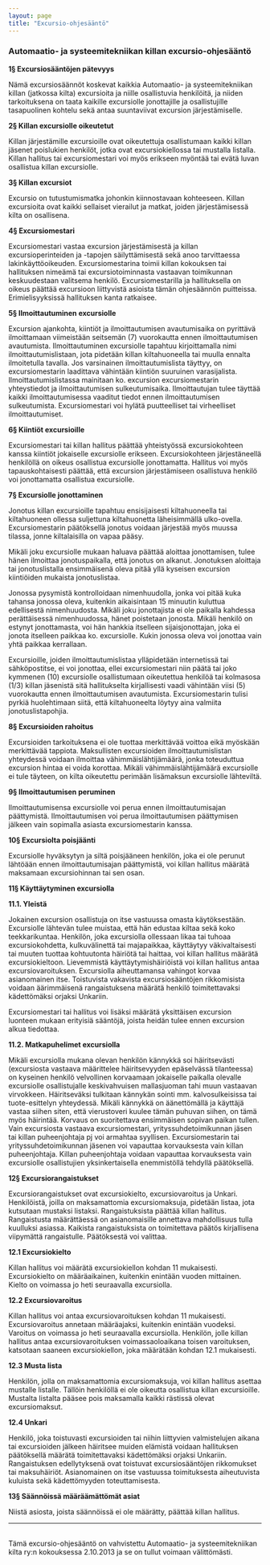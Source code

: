 ```yaml
---
layout: page
title: "Excursio-ohjesääntö"
---
```

### Automaatio- ja systeemitekniikan killan excursio-ohjesääntö

**1§ Excursiosääntöjen pätevyys**

Nämä excursiosäännöt koskevat kaikkia Automaatio- ja systeemitekniikan killan (jatkossa kilta) excursioita ja niille osallistuvia henkilöitä, ja niiden tarkoituksena on taata kaikille excursiolle jonottajille ja osallistujille tasapuolinen kohtelu sekä antaa suuntaviivat excursion järjestämiselle.

**2§ Killan excursiolle oikeutetut**

Killan järjestämille excursioille ovat oikeutettuja osallistumaan kaikki killan jäsenet poislukien henkilöt, jotka ovat excursiokiellossa tai mustalla listalla. Killan hallitus tai excursiomestari voi myös erikseen myöntää tai evätä luvan osallistua killan excursiolle.

**3§ Killan excursiot**

Excursio on tutustumismatka johonkin kiinnostavaan kohteeseen. Killan excursioita ovat kaikki sellaiset vierailut ja matkat, joiden järjestämisessä kilta on osallisena.

**4§ Excursiomestari**

Excursiomestari vastaa excursion järjestämisestä ja killan excursioperinteiden ja -tapojen säilyttämisestä sekä anoo tarvittaessa lakinkäyttöoikeuden. Excursiomestarina toimii killan kokouksen tai hallituksen nimeämä tai excursiotoiminnasta vastaavan toimikunnan keskuudestaan valitsema henkilö. Excursiomestarilla ja hallituksella on oikeus päättää excursioon liittyvistä asioista tämän ohjesäännön puitteissa. Erimielisyyksissä hallituksen kanta ratkaisee.

**5§ Ilmoittautuminen excursiolle**

Excursion ajankohta, kiintiöt ja ilmoittautumisen avautumisaika on pyrittävä ilmoittamaan viimeistään seitsemän (7) vuorokautta ennen ilmoittautumisen avautumista. Ilmoittautuminen excursiolle tapahtuu kirjoittamalla nimi ilmoittautumislistaan, jota pidetään killan kiltahuoneella tai muulla ennalta ilmoitetulla tavalla. Jos varsinainen ilmoittautumislista täyttyy, on excursiomestarin laadittava vähintään kiintiön suuruinen varasijalista. Ilmoittautumislistassa mainitaan ko. excursion excursiomestarin yhteystiedot ja ilmoittautumisen sulkeutumisaika. Ilmoittautujan tulee täyttää kaikki ilmoittautumisessa vaaditut tiedot ennen ilmoittautumisen sulkeutumista. Excursiomestari voi hylätä puutteelliset tai virheelliset ilmoittautumiset.

**6§ Kiintiöt excursioille**

Excursiomestari tai killan hallitus päättää yhteistyössä excursiokohteen kanssa kiintiöt jokaiselle excursiolle erikseen. Excursiokohteen järjestäneellä henkilöllä on oikeus osallistua excursiolle jonottamatta. Hallitus voi myös tapauskohtaisesti päättää, että excursion järjestämiseen osallistuva henkilö voi jonottamatta osallistua excursiolle.

**7§ Excursiolle jonottaminen**

Jonotus killan excursioille tapahtuu ensisijaisesti kiltahuoneella tai kiltahuoneen ollessa suljettuna kiltahuonetta läheisimmällä ulko-ovella. Excursiomestarin päätöksellä jonotus voidaan järjestää myös muussa tilassa, jonne kiltalaisilla on vapaa pääsy.

Mikäli joku excursiolle mukaan haluava päättää aloittaa jonottamisen, tulee hänen ilmoittaa jonotuspaikalla, että jonotus on alkanut. Jonotuksen aloittaja tai jonotuslistalla ensimmäisenä oleva pitää yllä kyseisen excursion kiintiöiden mukaista jonotuslistaa.

Jonossa pysymistä kontrolloidaan nimenhuudolla, jonka voi pitää kuka tahansa jonossa oleva, kuitenkin aikaisintaan 15 minuutin kuluttua edellisestä nimenhuudosta. Mikäli joku jonottajista ei ole paikalla kahdessa perättäisessä nimenhuudossa, hänet poistetaan jonosta. Mikäli henkilö on estynyt jonottamasta, voi hän hankkia itselleen sijaisjonottajan, joka ei jonota itselleen paikkaa ko. excursiolle. Kukin jonossa oleva voi jonottaa vain yhtä paikkaa kerrallaan.

Excursioille, joiden ilmoittautumislistaa ylläpidetään internetissä tai sähköpostitse, ei voi jonottaa, ellei excursiomestari niin päätä tai joko kymmenen (10) excursiolle osallistumaan oikeutettua henkilöä tai kolmasosa (1/3) killan jäsenistä sitä hallitukselta kirjallisesti vaadi vähintään viisi (5) vuorokautta ennen ilmoittautumisen avautumista. Excursiomestarin tulisi pyrkiä huolehtimaan siitä, että kiltahuoneelta löytyy aina valmiita jonotuslistapohjia.

**8§ Excursioiden rahoitus**

Excursioiden tarkoituksena ei ole tuottaa merkittävää voittoa eikä myöskään merkittävää tappiota. Maksullisten excursioiden ilmoittautumislistan yhteydessä voidaan ilmoittaa vähimmäislähtijämäärä, jonka toteuduttua excursion hintaa ei voida korottaa. Mikäli vähimmäislähtijämäärä excursiolle ei tule täyteen, on kilta oikeutettu perimään lisämaksun excursiolle lähteviltä.

**9§ Ilmoittautumisen peruminen**

Ilmoittautumisensa excursiolle voi perua ennen ilmoittautumisajan päättymistä. Ilmoittautumisen voi perua ilmoittautumisen päättymisen jälkeen vain sopimalla asiasta excursiomestarin kanssa.

**10§ Excursiolta poisjäänti**

Excursiolle hyväksytyn ja siltä poisjääneen henkilön, joka ei ole perunut lähtöään ennen ilmoittautumisajan päättymistä, voi killan hallitus määrätä maksamaan excursiohinnan tai sen osan.

**11§ Käyttäytyminen excursiolla**

**11.1. Yleistä**

Jokainen excursion osallistuja on itse vastuussa omasta käytöksestään. Excursiolle lähtevän tulee muistaa, että hän edustaa kiltaa sekä koko teekkarikuntaa. Henkilön, joka excursiolla ollessaan likaa tai tuhoaa excursiokohdetta, kulkuvälinettä tai majapaikkaa, käyttäytyy väkivaltaisesti tai muuten tuottaa kohtuutonta häiriötä tai haittaa, voi killan hallitus määrätä excursiokieltoon. Lievemmistä käyttäytymishäiriöistä voi killan hallitus antaa excursiovaroituksen. Excursiolla aiheuttamansa vahingot korvaa asianomainen itse. Toistuvista vakavista excursiosääntöjen rikkomisista voidaan äärimmäisenä rangaistuksena määrätä henkilö toimitettavaksi kädettömäksi orjaksi Unkariin.

Excursiomestari tai hallitus voi lisäksi määrätä yksittäisen excursion luonteen mukaan erityisiä sääntöjä, joista heidän tulee ennen excursion alkua tiedottaa.

**11.2. Matkapuhelimet excursiolla**

Mikäli excursiolla mukana olevan henkilön kännykkä soi häiritsevästi (excursiosta vastaava määrittelee häiritsevyyden epäselvässä tilanteessa) on kyseinen henkilö velvollinen korvaamaan jokaiselle paikalla olevalle excursiolle osallistujalle keskivahvuisen mallasjuoman tahi muun vastaavan virvokkeen. Häiritseväksi tulkitaan kännykän sointi mm. kalvosulkeisissa tai tuote-esittelyn yhteydessä. Mikäli kännykkä on äänettömällä ja käyttäjä vastaa siihen siten, että vierustoveri kuulee tämän puhuvan siihen, on tämä myös häirintää. Korvaus on suoritettava ensimmäisen sopivan paikan tullen. Vain excursiosta vastaava excursiomestari, yrityssuhdetoimikunnan jäsen tai killan puheenjohtaja pj voi armahtaa syyllisen. Excursiomestarin tai yrityssuhdetoimikunnan jäsenen voi vapauttaa korvauksesta vain killan puheenjohtaja. Killan puheenjohtaja voidaan vapauttaa korvauksesta vain excursiolle osallistujien yksinkertaisella enemmistöllä tehdyllä päätöksellä.

**12§ Excursiorangaistukset**

Excursiorangaistukset ovat excursiokielto, excursiovaroitus ja Unkari. Henkilöistä, joilla on maksamattomia excursiomaksuja, pidetään listaa, jota kutsutaan mustaksi listaksi. Rangaistuksista päättää killan hallitus. Rangaistusta määrättäessä on asianomaisille annettava mahdollisuus tulla kuulluksi asiassa. Kaikista rangaistuksista on toimitettava päätös kirjallisena viipymättä rangaistulle. Päätöksestä voi valittaa.

**12.1 Excursiokielto**

Killan hallitus voi määrätä excursiokiellon kohdan 11 mukaisesti. Excursiokielto on määräaikainen, kuitenkin enintään vuoden mittainen. Kielto on voimassa jo heti seuraavalla excursiolla.

**12.2 Excursiovaroitus**

Killan hallitus voi antaa excursiovaroituksen kohdan 11 mukaisesti. Excursiovaroitus annetaan määräajaksi, kuitenkin enintään vuodeksi. Varoitus on voimassa jo heti seuraavalla excursiolla. Henkilön, jolle killan hallitus antaa excursiovaroituksen voimassaoloaikana toisen varoituksen, katsotaan saaneen excursiokiellon, joka määrätään kohdan 12.1 mukaisesti.

**12.3 Musta lista**

Henkilön, jolla on maksamattomia excursiomaksuja, voi killan hallitus asettaa mustalle listalle. Tällöin henkilöllä ei ole oikeutta osallistua killan excursioille. Mustalta listalta pääsee pois maksamalla kaikki rästissä olevat excursiomaksut.

**12.4 Unkari**

Henkilö, joka toistuvasti excursioiden tai niihin liittyvien valmistelujen aikana tai excursioiden jälkeen häiritsee muiden elämistä voidaan hallituksen päätöksellä määrätä toimitettavaksi kädettömäksi orjaksi Unkariin. Rangaistuksen edellytyksenä ovat toistuvat excursiosääntöjen rikkomukset tai maksuhäiriöt. Asianomainen on itse vastuussa toimituksesta aiheutuvista kuluista sekä kädettömyyden toteuttamisesta.

**13§ Säännöissä määräämättömät asiat**

Niistä asiosta, joista säännöissä ei ole määrätty, päättää killan hallitus.

---
<br>
Tämä excursio-ohjesääntö on vahvistettu Automaatio- ja systeemitekniikan kilta ry:n kokouksessa 2.10.2013 ja se on tullut voimaan välittömästi.